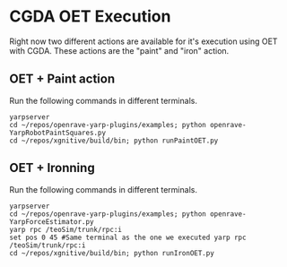 # CGDA OET Execution

Right now two different actions are available for it's execution using OET with CGDA. These actions are the "paint" and "iron" action.

## OET + Paint action

Run the following commands in different terminals.

```
yarpserver 
cd ~/repos/openrave-yarp-plugins/examples; python openrave-YarpRobotPaintSquares.py 
cd ~/repos/xgnitive/build/bin; python runPaintOET.py
```

## OET + Ironning

Run the following commands in different terminals.

```
yarpserver
cd ~/repos/openrave-yarp-plugins/examples; python openrave-YarpForceEstimator.py
yarp rpc /teoSim/trunk/rpc:i
set pos 0 45 #Same terminal as the one we executed yarp rpc /teoSim/trunk/rpc:i
cd ~/repos/xgnitive/build/bin; python runIronOET.py
```
